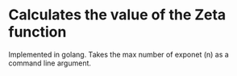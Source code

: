 # Calculates the value of the Zeta function

Implemented in golang. Takes the max number of exponet (n) as a command line argument.



